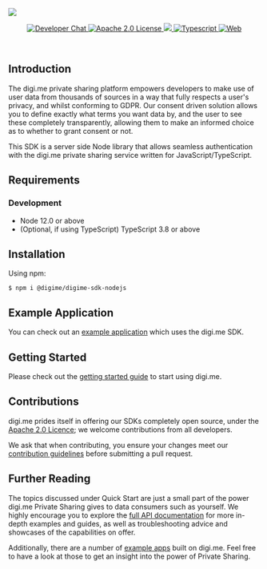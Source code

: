 ![](https://securedownloads.digi.me/partners/digime/SDKReadmeBanner.png)
<p align="center">
    <a href="https://developers.digi.me/slack/join">
        <img src="https://img.shields.io/badge/chat-slack-blueviolet.svg" alt="Developer Chat">
    </a>
    <a href="LICENSE">
        <img src="https://img.shields.io/badge/license-apache 2.0-blue.svg" alt="Apache 2.0 License">
    </a>
    <a href="#">
    	<img src="https://img.shields.io/badge/build-passing-brightgreen.svg">
    </a>
    <a href="https://www.typescriptlang.org/">
        <img src="https://img.shields.io/badge/language-typescript-ff69b4.svg" alt="Typescript">
    </a>
    <a href="https://developers.digi.me/">
        <img src="https://img.shields.io/badge/web-digi.me-red.svg" alt="Web">
    </a>
</p>

<br>

## Introduction

The digi.me private sharing platform empowers developers to make use of user data from thousands of sources in a way that fully respects a user's privacy, and whilst conforming to GDPR. Our consent driven solution allows you to define exactly what terms you want data by, and the user to see these completely transparently, allowing them to make an informed choice as to whether to grant consent or not.

This SDK is a server side Node library that allows seamless authentication with the digi.me private sharing service written for JavaScript/TypeScript.

## Requirements

### Development
- Node 12.0 or above
- (Optional, if using TypeScript) TypeScript 3.8 or above

## Installation

Using npm:
```shell
$ npm i @digime/digime-sdk-nodejs
```

## Example Application
You can check out an [example application](https://github.com/digime/digime-sdk-nodejs-example) which uses the digi.me SDK.

## Getting Started

Please check out the [getting started guide](https://digime.github.io/digime-sdk-js/pages/guides/start.html) to start using digi.me.

## Contributions

digi.me prides itself in offering our SDKs completely open source, under the [Apache 2.0 Licence](LICENSE); we welcome contributions from all developers.

We ask that when contributing, you ensure your changes meet our [contribution guidelines](CONTRIBUTING.md) before submitting a pull request.

## Further Reading

The topics discussed under Quick Start are just a small part of the power digi.me Private Sharing gives to data consumers such as yourself. We highly encourage you to explore the [full API documentation](https://digime.github.io/digime-sdk-js/pages/guides/start.html) for more in-depth examples and guides, as well as troubleshooting advice and showcases of the capabilities on offer.

Additionally, there are a number of [example apps](https://github.com/digime/digime-sdk-nodejs-example) built on digi.me. Feel free to have a look at those to get an insight into the power of Private Sharing.
